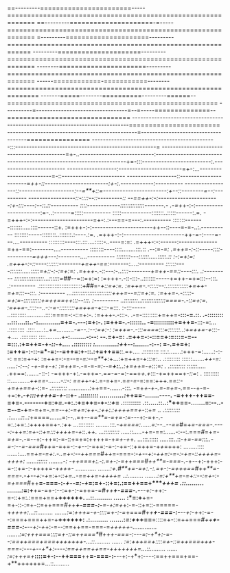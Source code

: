==---------=======================-----=============================================================
==---------=====================-=-----=============================================================
=---------=====================---------============================================================
---------=====================---------=============================================================
--------======================---------=============================================================
------============-===========--------==============================================================
-------=====--------==========---------======--=====================================================
----------=---------------------------------=--=-----==============--===============================
-----------------------------------------------------------------------------=======================
-----------------------------------------------=------------------------------------================
---------------------------------------------:::---------------------------------------------------=
-------------------------------------------=+-..---------------------------:------------------------
-------------------------------------------+=-:::-------------------------:.------------------------
------------------:-----------------------=+-:...------------------------=-::-----------------------
------------------::----------------------=*++-::-----------------------:+-:.------------:----------
-----------------::--------------------:--=**+::=-----------------------:+--::--------=--:----------
-----------------::-::::--::---------:: --==++-:-:----------------------:+-:::----:--::.::----------
::::------------::::::::::::::-------.- .-=+*+-:-:----------------------:=-..:------=:::::----------
:::::-----------:::::::..:::::------:.=. -=+++-:-:----------------------=+-:.:---==-=---:.----------
:::::::-------:::::::.....::::------::+. :=+++-:-:----------------------++--::----=-=-..:.----------
::::::::-----::::::::..:::::::.:----.:=. .=+++-:-:----------------------++-=-:----=---....----------
:::::::::----:::.:::....:::::-..----=:=: .=+++-:-:------:--------------=++-==:--------....----------
::::::::----::::........:::.:: .--:=*-=: .=++=-:-::-----::::----------=+++---:--------....----------
::::::::---::::::.....:::::.::  :-:=+:=: .=+++-:-::----:::::::--------+=++-==:-------:....:---------
::::::----:::::::.....:::::=+::-:-:=+:=: .=+++-.-::---:-..::::--------+=++-==::----:::.  .:---------
:::::::::::::::::...::::::=##--*=::=+:=: :=+++-.-::-:::-..:::::::-----+=++-=+=:::--:::.  .:---------
.:::::::::::::::::::::::::+##=-*+::=+:=. :=++=-.-:::::--:.::::::::::::+=++-=+=:::--:::.   :---------
...:::::::::::::::::::::::+++=--=::=+:=. :=++=-.-:::::-=+:=-::::::::::+=++==++:::--:::.   :---------
..::::::::..::::::::::::::====-.-::=+:=. :=++=-.::::--..-:-=-:::::::::+=++=-+*:::-=:::.   :-:::-----
..:::::::::...........::::====-:-::=+:-. :=+++-.-:::-.   .-=-:::::::::+=++=-**:::-=.::.   .-::::::::
..:::....::..-:...........=+=-.---:=+:-. :=++=-.-::::::.. -=::::::::::+=++=-**:::-=:...   .:::::::::
.::::.....:..+*=..........-=--.:--:=+:-: :=++=-.-:::====:::=:::::::..:+=++=-+*:::-+....   .:::::::::
::::.........+**-:........-:--: --.=+-=: .=++=-:-::==+:=:::=-=--=:::.:+=++=-+*-::-+....   .:::::::::
:...........:+*+--:.......-:--: =-.=+=+: :=++=-:-::-=*-=:--=++=:+-::.:+=++==**::.=+....   .:::::::::
:::.:.......:+++-=:......:-:--: ==:=+-+: :=++=-:-=--=*-=:--=**+:*+...:+=++=-+*:::=*:..    .:::::::::
::::::.......*++-=: .....:-:--: -+-=+-+: :=++=-.-*=-=*-=:--=**+:**:..:+=++=-+*:::=*: .    .:::::::::
::::::..... .*++==:.......-::-: -=+++-+:.-=++=-.=*=-=*-=:-==+*+.+*:::-+=++==+*-::=*:  .    :::::::::
::...........*++==-.......-::-: ==+*+-+:.=-=+=-.=*=-=*-=:==:+++.=*=::-+=++==+*-::=*-      .:::::::::
............:*++==-.......-:::. -=+*+-+-.=-=+=-.=*=--+-=-+=:**+.-*+:::++++=-+*-::+*-      .:::::::::
............:*++==-.......----. -=+++-++==-=+=-.-*---*---+=:+*=.-*+:.:+=++=-+*-::+*=      .:::::::::
.::.....::..:*++==-.......=:--..-=--=-+**=-=+=-.=*=--+:-=+=:++-.:++:.:++++==+*-::+*=   .. .:::::::::
.:......::..:*+====.......=:--..=+--*==**=-=+=-:=*---+:-=+-.-=:.:+=:.:++++==+*-.:+*+    ...:::::::::
........:::.-*+====:......=:--..--==#*=+*=-===-.-*---*:-++=:=+-::+=:::++++=-+*::.+*+.   ...:::::::::
.....::.....-*+=-==:......-:--:.===*#*=+*=-=+=-.-*=--+:-++=:-=-::+=+=:++++=-+*=+-+*+.   ...:::.:::::
.....:::..::-*+=-==:::..-=-:--=-===*#*++*=-=+=-:-*+--*:-=+=:-=-:-+=-::+=++=-+*+*=+++:   ........::::
......:....==*+=-=+:.-..=+-:--++===*#*++*=-===-:-*+--+:-++=:-=-:-+=-::++++=-+****+++:   ......::::::
........-: -+*+===+:.-:.=+-:-=++===*#++**=-===-.-*+--+:-+++:-=-::+=-:-++++=-+****+++-   ............
.......:*+.#**+=-=+:.-:.=+-:-=+++==*#++**=-===-.-*+--+:-+*=:+*-::+=..-==++=-+****+++=   ..:.........
.......:*=:+**+=-=+::--:=+-:-=*+===*#++**=-===-:-*+--=:-+*=:=+-::+=:.:==++==+****+++=   .::.........
.......:*=:+**+=-=+-:--:=+-:-=++=-=*#++**+-===-.-**--+:-+*+:-=-::+=:.:===+==+**++++++. ..::.........
...... :*=:+**+=-=+-::-:=+-::=++===*#++**+-===-:-**=-+:=+*+:-=-::+=::-=====-+****++++:...::.........
.......:*=:+*++=-+*-::::=+-:-=*+===*#++**+-===-:-**--+:-+*+:-=--:===+===++=-+**++++++:   .:.........
.......:*=:+*++==**=::::=+-::=++===*#++**+-===-:-**--+:-+*+:-=--:==++==-===-=***+++++-..............
.......:*=:+*++==**=::::=+-::=++===*#++**+-===-:-**--=:-+*+:-=--:==++===+===+**++++++-...::.........
...... :*=:+*++==**+::::=+-::=++===**++**+-===-:-**--+--+*+:----:==++==++==-+**++++++=...::.........
...... :*=:+*++=+***::::=+-:--++===**++**=-===-:-**--+:-+*+:----:==++===+==-+**++++++=...::.........
